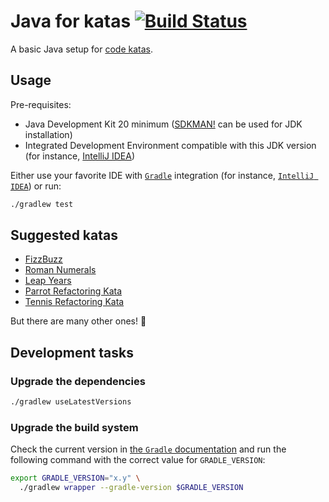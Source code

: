 # Java for katas [![Build Status](https://github.com/nicokosi/java-for-katas/actions/workflows/ci.yml/badge.svg)](https://github.com/nicokosi/java-for-katas/actions/workflows/ci.yml)

A basic Java setup for [code katas](http://wiki.c2.com/?CodeKata).

## Usage

Pre-requisites:

- Java Development Kit 20 minimum ([SDKMAN!](https://sdkman.io/) can be used for JDK installation)
- Integrated Development Environment compatible with this JDK version (for instance, [IntelliJ IDEA](https://www.jetbrains.com/idea/))

Either use your favorite IDE with [`Gradle`](https://gradle.org/) integration (for instance, [`IntelliJ IDEA`](https://www.jetbrains.com/idea/)) or run:

```sh
./gradlew test
```

## Suggested katas

- [FizzBuzz](https://codingdojo.org/kata/FizzBuzz/)
- [Roman Numerals](https://codingdojo.org/kata/RomanNumerals/)
- [Leap Years](https://codingdojo.org/kata/LeapYears/)
- [Parrot Refactoring Kata](https://github.com/emilybache/Parrot-Refactoring-Kata)
- [Tennis Refactoring Kata](https://github.com/emilybache/Tennis-Refactoring-Kata)

But there are many other ones! 🙂

## Development tasks

### Upgrade the dependencies

```sh
./gradlew useLatestVersions
```

### Upgrade the build system

Check the current version in [the `Gradle` documentation](https://docs.gradle.org) and run
the following command with the correct value for `GRADLE_VERSION`:

```sh
export GRADLE_VERSION="x.y" \
  ./gradlew wrapper --gradle-version $GRADLE_VERSION
```
